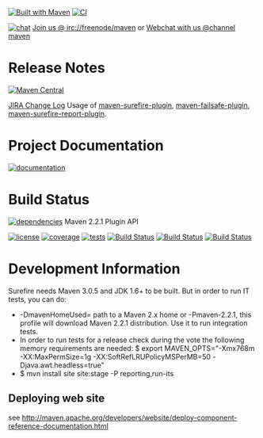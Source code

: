 [![Built with Maven](http://maven.apache.org/images/logos/maven-feather.png)](https://maven.apache.org/surefire/) [![CI](https://img.shields.io/badge/CI-Jenkins-red.svg?style=flat-square)](https://jenkins-ci.org/)

[![chat](https://www.irccloud.com/invite-svg?channel=maven&amp;hostname=irc.freenode.net&amp;port=6697&amp;ssl=1)](https://maven.apache.org/community.html) [Join us @ irc://freenode/maven] or [Webchat with us @channel maven]

# Release Notes

[![Maven Central](https://maven-badges.herokuapp.com/maven-central/org.apache.maven.surefire/surefire/badge.svg?style=plastic)](https://maven-badges.herokuapp.com/maven-central/org.apache.maven.surefire/surefire)

[JIRA Change Log]
Usage of [maven-surefire-plugin], [maven-failsafe-plugin], [maven-surefire-report-plugin].

# Project Documentation

[![documentation](https://img.shields.io/badge/site-documentation-blue.svg?style=plastic)](https://maven.apache.org/surefire/)

# Build Status

[![dependencies](https://www.versioneye.com/java/org.apache.maven.plugins:maven-surefire-plugin/badge.svg?style=plastic)](https://builds.apache.org/job/maven-surefire/depgraph-view/) Maven 2.2.1 Plugin API

[![license](http://img.shields.io/:license-apache-red.svg?style=plastic)](http://www.apache.org/licenses/LICENSE-2.0.html) [![coverage](https://img.shields.io/jenkins/c/https/builds.apache.org/maven-surefire.svg?style=plastic)](https://builds.apache.org/job/maven-surefire/jacoco/) [![tests](https://img.shields.io/jenkins/t/https/builds.apache.org/maven-surefire.svg?style=plastic)](https://img.shields.io/jenkins/t/https/builds.apache.org/maven-surefire.svg) [![Build Status](https://builds.apache.org/job/maven-surefire/badge/icon?style=plastic)](https://builds.apache.org/job/maven-surefire) [![Build Status](https://builds.apache.org/job/maven-surefire-windows/badge/icon?style=plastic)](https://builds.apache.org/job/maven-surefire-windows) [![Build Status](https://builds.apache.org/job/maven-surefire-mvn-2.2.1/badge/icon?style=plastic)](https://builds.apache.org/job/maven-surefire-mvn-2.2.1)

# Development Information

Surefire needs Maven 3.0.5 and JDK 1.6+ to be built.
But in order to run IT tests, you can do:
* -DmavenHomeUsed= path to a Maven 2.x home or -Pmaven-2.2.1, this profile will download Maven 2.2.1 distribution.
  Use it to run integration tests.
* In order to run tests for a release check during the vote the following memory requirements are needed:
  $ export MAVEN_OPTS="-Xmx768m -XX:MaxPermSize=1g -XX:SoftRefLRUPolicyMSPerMB=50 -Djava.awt.headless=true"
* $ mvn install site site:stage -P reporting,run-its

Deploying web site
------------------

see http://maven.apache.org/developers/website/deploy-component-reference-documentation.html

[Join us @ irc://freenode/maven]: https://www.irccloud.com/invite?channel=&amp;hostname=irc.freenode.net&amp;port=6697&amp;ssl=1
[Webchat with us @channel maven]: https://webchat.freenode.net/
[JIRA Change Log]: https://issues.apache.org/jira/browse/SUREFIRE/?selectedTab=com.atlassian.jira.jira-projects-plugin:changelog-panel
[maven-surefire-plugin]: https://maven.apache.org/surefire/maven-surefire-plugin/usage.html
[maven-failsafe-plugin]: https://maven.apache.org/surefire/maven-failsafe-plugin/usage.html
[maven-surefire-report-plugin]: https://maven.apache.org/surefire/maven-surefire-report-plugin/usage.html
